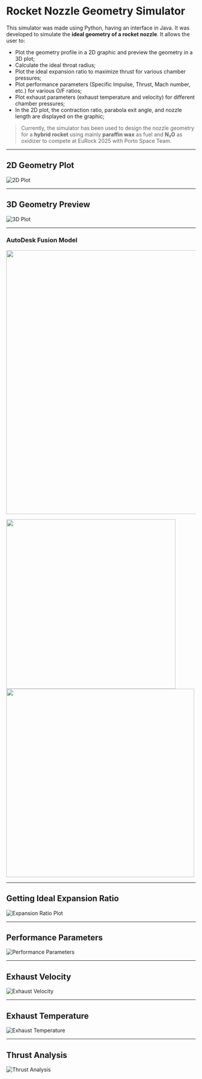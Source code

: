 # Rocket Nozzle Geometry Simulator

This simulator was made using Python, having an interface in Java. It was developed to simulate the **ideal geometry of a rocket nozzle**. It allows the user to:

- Plot the geometry profile in a 2D graphic and preview the geometry in a 3D plot;
- Calculate the ideal throat radius;
- Plot the ideal expansion ratio to maximize thrust for various chamber pressures;
- Plot performance parameters (Specific Impulse, Thrust, Mach number, etc.) for various O/F ratios;
- Plot exhaust parameters (exhaust temperature and velocity) for different chamber pressures;
- In the 2D plot, the contraction ratio, parabola exit angle, and nozzle length are displayed on the graphic;

> Currently, the simulator has been used to design the nozzle geometry for a **hybrid rocket** using mainly **paraffin wax** as fuel and **N₂O** as oxidizer to compete at EuRock 2025 with Porto Space Team.

---

## 2D Geometry Plot

![2D Plot](2Dplot.png)

---

## 3D Geometry Preview

![3D Plot](3DPlot.png)

---

### AutoDesk Fusion Model

<img src="NozzleGeometryFusion0.png" width="700"/>

<p float="left">
  <img src="NozzleGeometryFusion1.png" width="450"/>
  <img src="NozzleGeometryFusion2.png" width="500"/>
</p>


---

## Getting Ideal Expansion Ratio

![Expansion Ratio Plot](ExpansionRatioPlot.png)

---

## Performance Parameters

![Performance Parameters](PerformanceTable.png)

---

## Exhaust Velocity

![Exhaust Velocity](ExhaustVelocityPlot.png)

---

## Exhaust Temperature

![Exhaust Temperature](ExhaustTemperaturePlot.png)

---

## Thrust Analysis

![Thrust Analysis](ThrustPlot.png)
